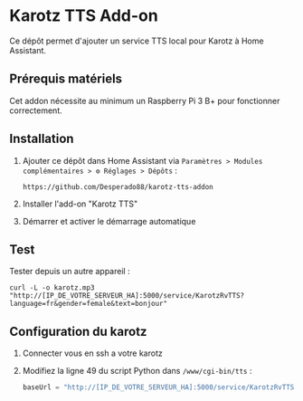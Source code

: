 # Karotz TTS Add-on

Ce dépôt permet d'ajouter un service TTS local pour Karotz à Home Assistant.

## Prérequis matériels

Cet addon nécessite au minimum un Raspberry Pi 3 B+ pour fonctionner correctement.

## Installation

1. Ajouter ce dépôt dans Home Assistant via `Paramètres > Modules complémentaires > ⚙️ Réglages > Dépôts` :
   ```
   https://github.com/Desperado88/karotz-tts-addon
   ```

2. Installer l'add-on "Karotz TTS"
3. Démarrer et activer le démarrage automatique

## Test

Tester depuis un autre appareil :
```
curl -L -o karotz.mp3 "http://[IP_DE_VOTRE_SERVEUR_HA]:5000/service/KarotzRvTTS?language=fr&gender=female&text=bonjour"
```

## Configuration du karotz

1. Connecter vous en ssh a votre karotz

2. Modifiez la ligne 49 du script Python dans `/www/cgi-bin/tts` :
   ```python
   baseUrl = "http://[IP_DE_VOTRE_SERVEUR_HA]:5000/service/KarotzRvTTS"
   ```